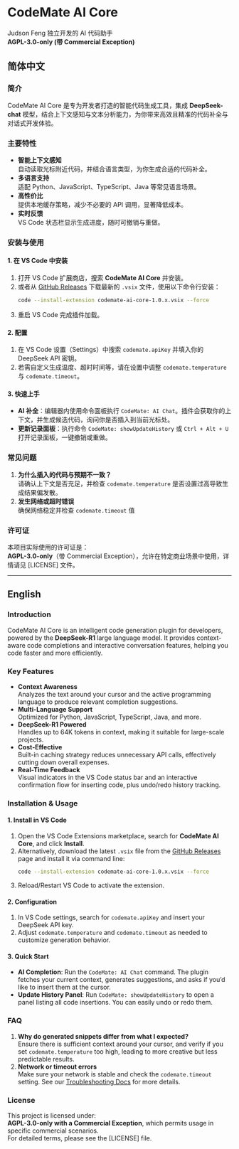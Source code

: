 # CodeMate AI Core 
Judson Feng 独立开发的 AI 代码助手  
**AGPL-3.0-only (带 Commercial Exception)**

## 简体中文

### 简介
CodeMate AI Core 是专为开发者打造的智能代码生成工具，集成 **DeepSeek-chat** 模型，结合上下文感知与文本分析能力，为你带来高效且精准的代码补全与对话式开发体验。

### 主要特性
- **智能上下文感知**  
  自动读取光标附近代码，并结合语言类型，为你生成合适的代码补全。
- **多语言支持**  
  适配 Python、JavaScript、TypeScript、Java 等常见语言场景。
- **高性价比**  
  提供本地缓存策略，减少不必要的 API 调用，显著降低成本。
- **实时反馈**  
  VS Code 状态栏显示生成进度，随时可撤销与重做。

### 安装与使用

#### 1. 在 VS Code 中安装
1. 打开 VS Code 扩展商店，搜索 **CodeMate AI Core** 并安装。  
2. 或者从 [GitHub Releases](https://github.com/codemate-dev/codemate-ai-core/releases) 下载最新的 `.vsix` 文件，使用以下命令行安装：  
   ```bash
   code --install-extension codemate-ai-core-1.0.x.vsix --force
   ```
3. 重启 VS Code 完成插件加载。

#### 2. 配置
1. 在 VS Code 设置（Settings）中搜索 `codemate.apiKey` 并填入你的 DeepSeek API 密钥。  
2. 若需自定义生成温度、超时时间等，请在设置中调整 `codemate.temperature` 与 `codemate.timeout`。

#### 3. 快速上手
- **AI 补全**：编辑器内使用命令面板执行 `CodeMate: AI Chat`。插件会获取你的上下文，并生成候选代码，询问你是否插入到当前光标处。  
- **更新记录面板**：执行命令 `CodeMate: showUpdateHistory` 或 `Ctrl + Alt + U` 打开记录面板，一键撤销或重做。  

### 常见问题
1. **为什么插入的代码与预期不一致？**  
   请确认上下文是否充足，并检查 `codemate.temperature` 是否设置过高导致生成结果偏发散。  
2. **发生网络或超时错误**  
   确保网络稳定并检查 `codemate.timeout` 值


### 许可证
本项目实际使用的许可证是：  
**AGPL-3.0-only**（带 Commercial Exception），允许在特定商业场景中使用，详情请见 [LICENSE] 文件。  

---

## English

### Introduction
CodeMate AI Core is an intelligent code generation plugin for developers, powered by the **DeepSeek-R1** large language model. It provides context-aware code completions and interactive conversation features, helping you code faster and more efficiently.

### Key Features
- **Context Awareness**  
  Analyzes the text around your cursor and the active programming language to produce relevant completion suggestions.
- **Multi-Language Support**  
  Optimized for Python, JavaScript, TypeScript, Java, and more.
- **DeepSeek-R1 Powered**  
  Handles up to 64K tokens in context, making it suitable for large-scale projects.
- **Cost-Effective**  
  Built-in caching strategy reduces unnecessary API calls, effectively cutting down overall expenses.
- **Real-Time Feedback**  
  Visual indicators in the VS Code status bar and an interactive confirmation flow for inserting code, plus undo/redo history tracking.

### Installation & Usage

#### 1. Install in VS Code
1. Open the VS Code Extensions marketplace, search for **CodeMate AI Core**, and click **Install**.  
2. Alternatively, download the latest `.vsix` file from the [GitHub Releases](https://github.com/codemate-dev/codemate-ai-core/releases) page and install it via command line:
   ```bash
   code --install-extension codemate-ai-core-1.0.x.vsix --force
   ```
3. Reload/Restart VS Code to activate the extension.

#### 2. Configuration
1. In VS Code settings, search for `codemate.apiKey` and insert your DeepSeek API key.  
2. Adjust `codemate.temperature` and `codemate.timeout` as needed to customize generation behavior.

#### 3. Quick Start
- **AI Completion**: Run the `CodeMate: AI Chat` command. The plugin fetches your current context, generates suggestions, and asks if you’d like to insert them at the cursor.  
- **Update History Panel**: Run `CodeMate: showUpdateHistory` to open a panel listing all code insertions. You can easily undo or redo them.

### FAQ
1. **Why do generated snippets differ from what I expected?**  
   Ensure there is sufficient context around your cursor, and verify if you set `codemate.temperature` too high, leading to more creative but less predictable results.  
2. **Network or timeout errors**  
   Make sure your network is stable and check the `codemate.timeout` setting. See our [Troubleshooting Docs](https://codemate.dev/docs/troubleshooting) for more details.


### License
This project is licensed under:  
**AGPL-3.0-only with a Commercial Exception**, which permits usage in specific commercial scenarios.  
For detailed terms, please see the [LICENSE] file.  

